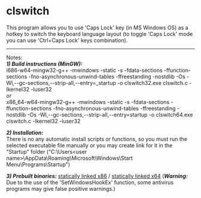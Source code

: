 # clswitch  

This program allows you to use 'Caps Lock' key (in MS Windows OS) as a hotkey to switch the keyboard language layout (to toggle 'Caps Lock' mode you can use 'Ctrl+Caps Lock' keys combination).  

---  
Notes:  
_**1) Build instructions (MinGW):**_  
i686-w64-mingw32-g++ -mwindows -static -s -fdata-sections -ffunction-sections -fno-asynchronous-unwind-tables -ffreestanding -nostdlib -Os -Wl,--gc-sections,--strip-all,--entry=_startup -o clswitch32.exe clswitch.c -lkernel32 -luser32  
_or_  
x86_64-w64-mingw32-g++ -mwindows -static -s -fdata-sections -ffunction-sections -fno-asynchronous-unwind-tables -ffreestanding -nostdlib -Os -Wl,--gc-sections,--strip-all,--entry=startup -o clswitch64.exe clswitch.c -lkernel32 -luser32  
  
_**2) Installation:**_  
There is no any automatic install scripts or functions, so you must run the selected executable file manually or you may create link for it in the "Startup" folder ("C:\Users\<user name>\AppData\Roaming\Microsoft\Windows\Start Menu\Programs\Startup")  
  
_**3) Prebuilt binaries:**_ [statically linked x86](https://github.com/asimba/clswitch/releases/download/v1.1/clswitch32.7z) / [statically linked x64](https://github.com/asimba/clswitch/releases/download/v1.1/clswitch64.7z) (_**Warning:**_ Due to the use of the 'SetWindowsHookEx' function, some antivirus programs may give false positive warnings.)  
